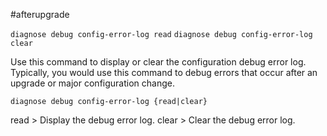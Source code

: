 #afterupgrade

`diagnose debug config-error-log read`
`diagnose debug config-error-log clear`

Use this command to display or clear the configuration debug error log. Typically, you would use this command to debug errors that occur after an upgrade or major configuration change.

`diagnose debug config-error-log {read|clear}`

read > Display the debug error log.
clear > Clear the debug error log.